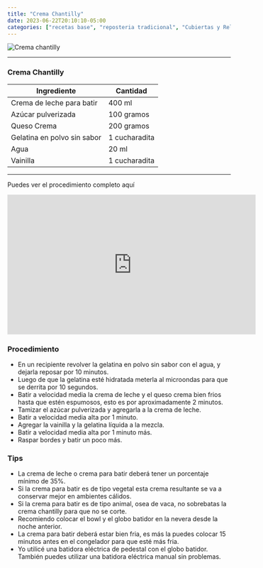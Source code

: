```yaml
---
title: "Crema Chantilly"
date: 2023-06-22T20:10:10-05:00
categories: ["recetas base", "reposteria tradicional", "Cubiertas y Rellenos"]
---
```

![Crema chantilly](../../images/crema_chantilly.jpg)
___
### Crema Chantilly

| Ingrediente | Cantidad |
| ----------- | ----------- |
| Crema de leche para batir | 400 ml |
| Azúcar pulverizada | 100 gramos |
| Queso Crema | 200 gramos |
| Gelatina en polvo sin sabor | 1 cucharadita |
| Agua | 20 ml |
| Vainilla | 1 cucharadita |

___

Puedes ver el procedimiento completo aquí

<iframe width="560" height="315" src="https://www.youtube.com/embed/JJU-dKJeA6A" title="YouTube video player" frameborder="0" allow="accelerometer; autoplay; clipboard-write; encrypted-media; gyroscope; picture-in-picture; web-share" allowfullscreen></iframe>


### Procedimiento 
- En un recipiente revolver la gelatina en polvo sin sabor con el agua, y dejarla reposar por 10 minutos.
- Luego de que la gelatina esté hidratada meterla al microondas para que se derrita por 10 segundos.
- Batir a velocidad media la crema de leche y el queso crema bien frios hasta que estén espumosos, esto es por aproximadamente 2 minutos.
- Tamizar el azúcar pulverizada y agregarla a la crema de leche.
- Batir a velocidad media alta por 1 minuto.
- Agregar la vainilla y la gelatina líquida a la mezcla.
- Batir a velocidad media alta por 1 minuto más.
- Raspar bordes y batir un poco más.

### Tips
- La crema de leche o crema para batir deberá tener un porcentaje mínimo de 35%.
- Si la crema para batir es de tipo vegetal esta crema resultante se va a conservar mejor en ambientes cálidos.
- Si la crema para batir es de tipo animal, osea de vaca, no sobrebatas la crema chantilly para que no se corte.
- Recomiendo colocar el bowl y el globo batidor en la nevera desde la noche anterior.
- La crema para batir deberá estar bien fria, es más la puedes colocar 15 minutos antes en el congelador para que esté más fria.
- Yo utilicé una batidora eléctrica de pedestal con el globo batidor. También puedes utilizar una batidora eléctrica manual sin problemas.